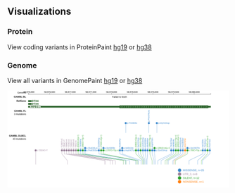 ## Visualizations
### Protein
View coding variants in ProteinPaint [hg19](https://morinlab.github.io/LLMPP/GAMBL/MPEG1_protein.html)  or [hg38](https://morinlab.github.io/LLMPP/GAMBL/MPEG1_protein_hg38.html)

### Genome
View all variants in GenomePaint [hg19](https://morinlab.github.io/LLMPP/GAMBL/MPEG1.html)  or [hg38](https://morinlab.github.io/LLMPP/GAMBL/MPEG1_hg38.html)

![](images/proteinpaint/MPEG1.svg)

